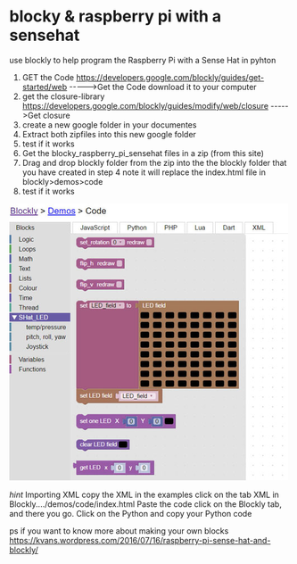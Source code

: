 # blocky & raspberry pi with a sensehat
use blockly to help program the Raspberry Pi with a Sense Hat in pyhton

1. GET the Code 
https://developers.google.com/blockly/guides/get-started/web    ----->Get the Code
download it to your computer
2. get the closure-library
https://developers.google.com/blockly/guides/modify/web/closure   ----->Get closure
3. create a  new google folder in your documentes
4. Extract both zipfiles into this new google folder
5. test if it works
6. Get the blocky_raspberry_pi_sensehat  files in a zip (from this site)
7. Drag and drop blockly folder from the zip into the the blockly folder that you have created in step 4
 note it will replace the index.html file in blockly>demos>code
8. test if it works

![example of the Sensehat blocks](https://github.com/niceprogram/blocky_raspberry_pi_sensehat/blob/master/example_SHat_LED_Blockly.jpg)

_hint_
Importing XML
copy the XML in the examples
click on the tab XML in Blockly..../demos/code/index.html
Paste the code
click on the Blockly tab, and there you go.
Click on the Python and copy your Python code


ps if you want to know more about making your own blocks 
https://kvans.wordpress.com/2016/07/16/raspberry-pi-sense-hat-and-blockly/
